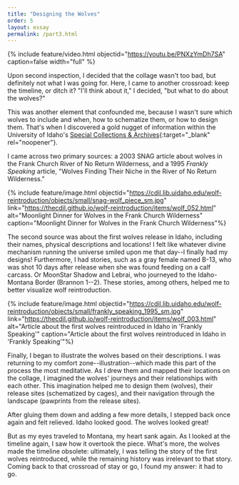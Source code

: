 ```yaml
---
title: "Designing the Wolves"
order: 5
layout: essay
permalink: /part3.html
---
```


{% include feature/video.html objectid="https://youtu.be/PNXzYmDh7SA" caption=false width="full" %}

Upon second inspection, I decided that the collage wasn't too bad, but definitely not what I was going for. Here, I came to another crossroad: keep the timeline, or ditch it? "I'll think about it," I decided, "but what to do about the wolves?" 

This was another element that confounded me, because I wasn't sure which wolves to include and when, how to schematize them, or how to design them. That's when I discovered a gold nugget of information within the University of Idaho's [Special Collections & Archives](https://www.lib.uidaho.edu/special-collections/){:target="_blank" rel="noopener"}. 

I came across two primary sources: a 2003 SNAG article about wolves in the Frank Church River of No Return Wilderness, and a 1995 _Frankly Speaking_ article, "Wolves Finding Their Niche in the River of No Return Wilderness."

{% include feature/image.html objectid="https://cdil.lib.uidaho.edu/wolf-reintroduction/objects/small/snag-wolf_piece_sm.jpg" link="https://thecdil.github.io/wolf-reintroduction/items/wolf_052.html" alt="Moonlight Dinner for Wolves in the Frank Church Wilderness" caption="Moonlight Dinner for Wolves in the Frank Church Wilderness"%}

The second source was about the first wolves release in Idaho, including their names, physical descriptions and locations! I felt like whatever divine mechanism running the universe smiled upon me that day--I finally had my designs! Furthermore, I had stories, such as a gray female named B-13, who was shot 10 days after release when she was found feeding on a calf carcass. Or MoonStar Shadow and Lebrai, who journeyed to the Idaho-Montana Border (Brannon 1--2). These stories, among others, helped me to better visualize wolf reintroduction.

{% include feature/image.html objectid="https://cdil.lib.uidaho.edu/wolf-reintroduction/objects/small/frankly_speaking_1995_sm.jpg" link="https://thecdil.github.io/wolf-reintroduction/items/wolf_003.html" alt="Article about the first wolves reintroduced in Idaho in 'Frankly Speaking'" caption="Article about the first wolves reintroduced in Idaho in 'Frankly Speaking'"%}

Finally, I began to illustrate the wolves based on their descriptions. I was returning to my comfort zone--illustration--which made this part of the process the most meditative. As I drew them and mapped their locations on the collage, I imagined the wolves' journeys and their relationships with each other. This imagination helped me to design them (wolves), their release sites (schematized by cages), and their navigation through the landscape (pawprints from the release sites). 

After gluing them down and adding a few more details, I stepped back once again and felt relieved. Idaho looked good. The wolves looked great! 

But as my eyes traveled to Montana, my heart sank again. As I looked at the timeline again, I saw how it overtook the piece. What's more, the wolves made the timeline obsolete: ultimately, I was telling the story of the first wolves reintroduced, while the remaining history was irrelevant to that story. Coming back to that crossroad of stay or go, I found my answer: it had to go.
